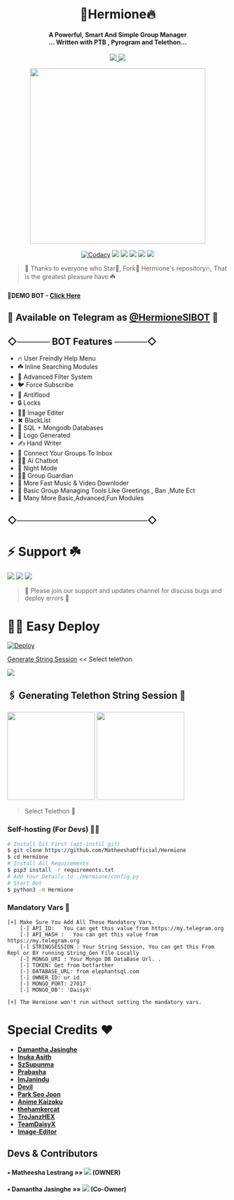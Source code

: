 <h1 align="center"><b>🌹Hermione🔥 </b></h1>

<h4 align="center">A Powerful, Smart And Simple Group Manager <br> ... Written with PTB , Pyrogram and Telethon...</h4>
<p align='center'>
  <a href="https://www.python.org/" alt="made-with-python"> <img src="https://img.shields.io/badge/Made%20with-Python-1f425f.svg?style=flat-square&logo=python&color=blue" /> </a>
  <a href="https://github.com/MatheeshaOfficial/Hermione/graphs/commit-activity" alt="Maintenance"> <img src="https://img.shields.io/badge/Maintained%3F-yes-green.svg?style=flat-square" /> </a>
</p>

<p align="center"><a href="https://t.me/HermioneSlBot"><img src="https://telegra.ph/file/85ac298910f6a12f3c69c.jpg" width="400"></a></p>
<p align="center">
    <a href="https://app.codacy.com/gh/MatheeshaOfficial/Hermione/dashboard"> <img src="https://img.shields.io/codacy/grade/4d58f2a402b54aed8a7d95f7add45a81?color=brightgreen&logo=codacy&logoColor=green&style=for-the-badge" alt="Codacy" /></a>
    <a href="https://github.com/MatheeshaOfficial/Hermione"> <img src="https://img.shields.io/github/repo-size/MatheeshaOfficial/Hermione?color=orange&logo=github&logoColor=green&style=for-the-badge" /></a>
    <a href="https://github.com/MatheeshaOfficial/Hermione/commits/"> <img src="https://img.shields.io/github/last-commit/MatheeshaOfficial/Hermione?color=brown&logo=github&logoColor=green&style=for-the-badge" /></a>
    <a href="https://github.com/MatheeshaOfficial/Hermione/issues"> <img src="https://img.shields.io/github/issues/MatheeshaOfficial/Hermione?color=blueviolet&logo=github&logoColor=green&style=for-the-badge" /></a>
    <a href="https://github.com/MatheeshaOfficial/Hermione/network/members"> <img src="https://img.shields.io/github/forks/MatheeshaOfficial/Hermione?color=red&logo=github&logoColor=green&style=for-the-badge" /></a>  
    <a href="https://pypi.org/project/Telethon/"> <img src="https://img.shields.io/pypi/v/telethon?color=yellow&label=telethon&logo=python&logoColor=green&style=for-the-badge" /></a>
</p>

> 🌹 Thanks to everyone who Star🌟, Fork🍂 Hermione's repository🔥, That is the greatest pleasure have ☘️

#### 🍁DEMO BOT - [Click Here](t.me/BetaHermione_bot)
## 🌷 Available on Telegram as [@HermioneSlBOT](https://t.me/HermioneSlBOT) 🍁

## ◇───── BOT Features ─────◇

- 🔥 User Freindly Help Menu 
- ☘️ Inline Searching Modules
- 🌸 Advanced Filter System
- 🐦 Force Subscribe 
- 🚫 Antiflood
- 🔒 Locks
- 👨‍🎨 Image Editer
- ✖ BlackList
- 🔰 SQL + Mongodb Databases
- 🎲 Logo Generated
- ✍️ Hand Writer
- 🐞 Connect Your Groups To Inbox
- 🙋‍♂️ Ai Chatbot
- 🌛 Night Mode
- 👮‍♀ Group Guardian
- 🚀 More Fast Music & Video Downloder
- 🎁 Basic Group Managing Tools Like Greetings , Ban ,Mute Ect
- 🍁 Many More Basic,Advanced,Fun Modules

## ◇────────────────────◇

# ⚡ Support ☘️
<a href="https://t.me/HermioneSupport_Official"><img src="https://img.shields.io/badge/Join-Hermione%20Support-red.svg?logo=Telegram"></a>
<a href="t.me/Hermione_Updates"><img src="https://img.shields.io/badge/Join-Hermione%20Support-blue.svg?logo=telegram"></a>
<a href="https://t.me/SDBOTz"><img src="https://img.shields.io/badge/Join-SdBots%20Support-green.svg?logo=Telegram"></a>

> 🍁 Please join our support and updates channel for discuss bugs and deploy errors 🧿


# 🏃‍♂️ Easy Deploy 
[![Deploy](https://www.herokucdn.com/deploy/button.svg)](https://heroku.com/deploy?template=https://github.com/MatheeshaOfficial/HermioneV5)

[Generate String Session](https://replit.com/@SpEcHiDe/GenerateStringSession)  << Select telethon

<a href="https://www.youtube.com/watch?v=yar61k_hEHQ"><img src="https://img.shields.io/badge/How%20To-Deploy-red.svg?logo=Youtube"></a>

## 🖇 Generating Telethon String Session 🍂

<p>
<a href="https://replit.com/@SpEcHiDe/GenerateStringSession"><img src="https://img.shields.io/badge/Generate%20On%20Repl-blueviolet?style=for-the-badge&logo=appveyor" width="200""/></a>
<a href="https://t.me/StarkStringGenBot"><img src="https://img.shields.io/badge/TG%20String%20Gen%20Bot-blueviolet?style=for-the-badge&logo=appveyor" width="200""/></a>
</p>

> Select Telethon 📌

### Self-hosting (For Devs) 👩‍💻
```sh
# Install Git First (apt-instll git)
$ git clone https://github.com/MatheeshaOfficial/Hermione
$ cd Hermione
# Install All Requirements 
$ pip3 install -r requirements.txt
# Add Your Details to ./Hermione/config.py
# Start Bot 
$ python3 -m Hermione
```

### Mandatory Vars 📒
```
[+] Make Sure You Add All These Mandatory Vars. 
    [-] API_ID:   You can get this value from https://my.telegram.org
    [-] API_HASH :   You can get this value from https://my.telegram.org
    [-] STRINGSESSION : Your String Session, You can get this From Repl or BY running String_Gen File Locally
    [-] MONGO_URI : Your Mongo DB DataBase Url. .
    [-] TOKEN: Get from botfarther
    [-] DATABASE_URL: from elephantsql.com
    [-] OWNER_ID: ur id
    [-] MONGO_PORT: 27017
    [-] MONGO_DB': 'DaisyX'
   
[+] The Hermione won't run without setting the mandatory vars.
```
# Special Credits ❤
- **[Damantha Jasinghe](https://github.com/Damantha126)**
- **[Inuka Asith](https://github.com/inukaasith)**
- **[SzSupunma](https:/github.com/szsupunma)**
- **[Prabasha](https://github.com/prabhasha-p/)**
- **[ImJanindu](https://github.com/imjanindu)** 
- **[Devil](https://github.com/lucifeermorningstar)** 
- **[Park Seo Joon](https://github.com/ParkSeoJoon2005)** 
- **[Anime Kaizoku](https://github.com/AnimeKaizoku)**
- **[thehamkercat](https://github.com/thehamkercat/)**
- **[TroJanzHEX](https://github.com/TroJanzHEX/)**
- **[TeamDaisyX](https://github.com/teamdaisyx)**
- **[Image-Editor](https://github.com/TroJanzHEX/Image-Editor/)**

## Devs & Contributors

#### • Matheesha Lestrang   »»  <a href="https://github.com/MatheeshaOfficial" alt="MatheeshaOfficial"> <img src="https://img.shields.io/badge/MatheeshaOfficial-90302f?logo=github" /></a> (OWNER)
#### • Damantha Jasinghe    »»  <a href="https://github.com/Damantha126" alt="Damantha126"> <img src="https://img.shields.io/badge/Damantha126-30302f?logo=github" /></a> (Co-Owner)


